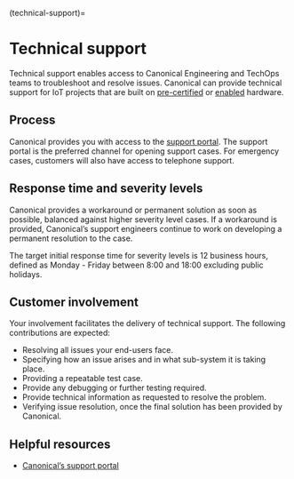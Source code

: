 (technical-support)=
# Technical support

Technical support enables access to Canonical Engineering and TechOps teams to troubleshoot and resolve issues. Canonical can provide technical support for IoT projects that are built on [pre-certified](https://ubuntu.com/smart-start/guide/hardware-setup) or [enabled](https://ubuntu.com/smart-start/guide/device-enablement) hardware.

## Process

Canonical provides you with access to the [support portal](http://support.canonical.com/). The support portal is the preferred channel for opening support cases. For emergency cases, customers will also have access to telephone support.

## Response time and severity levels

Canonical provides a workaround or permanent solution as soon as possible, balanced against higher severity level cases. If a workaround is provided, Canonical’s support engineers continue to work on developing a permanent resolution to the case.

The target initial response time for severity levels is 12 business hours, defined as Monday - Friday between 8:00 and 18:00 excluding public holidays.

## Customer involvement

Your involvement facilitates the delivery of technical support. The following contributions are expected:

* Resolving all issues your end-users face.
* Specifying how an issue arises and in what sub-system it is taking place.
* Providing a repeatable test case.
* Provide any debugging or further testing required.
* Provide technical information as requested to resolve the problem.
* Verifying issue resolution, once the final solution has been provided by Canonical.

## Helpful resources

* [Canonical’s support portal](http://support.canonical.com/)
